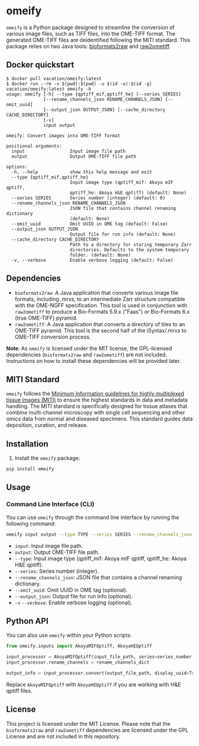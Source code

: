 # omeify

`omeify` is a Python package designed to streamline the conversion of various image files, such as TIFF files, into the OME-TIFF format. The generated OME-TIFF files are deidentified following the MITI standard. This package relies on two Java tools: [bioformats2raw](https://github.com/glencoesoftware/bioformats2raw) and [raw2ometiff](https://github.com/glencoesoftware/raw2ometiff).

## Docker quickstart

```
$ docker pull vacation/omeify:latest
$ docker run --rm -v $(pwd):$(pwd) -u $(id -u):$(id -g) vacation/omeify:latest omeify -h
usage: omeify [-h] --type {qptiff_mif,qptiff_he} [--series SERIES]
              [--rename_channels_json RENAME_CHANNELS_JSON] [--omit_uuid]
              [--output_json OUTPUT_JSON] [--cache_directory CACHE_DIRECTORY]
              [-v]
              input output

omeify: Convert images into OME-TIFF format

positional arguments:
  input                 Input image file path
  output                Output OME-TIFF file path

options:
  -h, --help            show this help message and exit
  --type {qptiff_mif,qptiff_he}
                        Input image type (qptiff_mif: Akoya mIF qptiff,
                        qptiff_he: Akoya H&E qptiff) (default: None)
  --series SERIES       Series number (integer) (default: 0)
  --rename_channels_json RENAME_CHANNELS_JSON
                        JSON file that contains channel renaming dictionary
                        (default: None)
  --omit_uuid           Omit UUID in OME tag (default: False)
  --output_json OUTPUT_JSON
                        Output file for run info (default: None)
  --cache_directory CACHE_DIRECTORY
                        Path to a directory for storing temporary Zarr
                        directories. Defaults to the system temporary
                        folder. (default: None)
  -v, --verbose         Enable verbose logging (default: False)
```

## Dependencies

- `bioformats2raw`: A Java application that converts various image file formats, including .mrxs, to an intermediate Zarr structure compatible with the OME-NGFF specification. This tool is used in conjunction with `raw2ometiff` to produce a Bio-Formats 5.9.x ("Faas") or Bio-Formats 6.x (true OME-TIFF) pyramid.
- `raw2ometiff`: A Java application that converts a directory of tiles to an OME-TIFF pyramid. This tool is the second half of the iSyntax/.mrxs to OME-TIFF conversion process.

**Note**: As `omeify` is licensed under the MIT license, the GPL-licensed dependencies (`bioformats2raw` and `raw2ometiff`) are not included. Instructions on how to install these dependencies will be provided later.

## MITI Standard

`omeify` follows the [Minimum Information guidelines for highly multiplexed tissue images (MITI)](https://www.ncbi.nlm.nih.gov/pmc/articles/PMC9009186/) to ensure the highest standards in data and metadata handling. The MITI standard is specifically designed for tissue atlases that combine multi-channel microscopy with single cell sequencing and other omics data from normal and diseased specimens. This standard guides data deposition, curation, and release.

## Installation

1. Install the `omeify` package:

```bash
pip install omeify
```

## Usage

### Command Line Interface (CLI)

You can use `omeify` through the command line interface by running the following command:

```bash
omeify input output --type TYPE --series SERIES --rename_channels_json RENAME_CHANNELS_JSON --omit_uuid --output_json OUTPUT_JSON -v
```

* `input`: Input image file path.
* `output`: Output OME-TIFF file path.
* `--type`: Input image type (qptiff_mif: Akoya mIF qptiff, qptiff_he: Akoya H&E qptiff).
* `--series`: Series number (integer).
* `--rename_channels_json`: JSON file that contains a channel renaming dictionary.
* `--omit_uuid`: Omit UUID in OME tag (optional).
* `--output_json`: Output file for run info (optional).
* `-v` `--verbose`: Enable verbose logging (optional).

## Python API

You can also use `omeify` within your Python scripts:

```py
from omeify.inputs import AkoyaMIFQptiff, AkoyaHEQptiff

input_processor = AkoyaMIFQptiff(input_file_path, series=series_number)
input_processor.rename_channels = rename_channels_dict

output_info = input_processor.convert(output_file_path, display_uuid=True)
```

Replace `AkoyaMIFQptiff` with `AkoyaHEQptiff` if you are working with H&E qptiff files.

## License

This project is licensed under the MIT License. Please note that the `bioformats2raw` and `raw2ometiff` dependencies are licensed under the GPL License and are not included in this repository.


